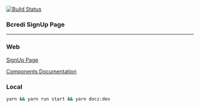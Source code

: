  [![Build Status](https://travis-ci.com/marcuscaum/bcredi-frontend-challenge.svg?token=LZbxSRQg3LxHm6XeABtt&branch=master)](https://travis-ci.com/marcuscaum/bcredi-frontend-challenge)


### Bcredi SignUp Page

---

### Web

[SignUp Page](https://build-uiebsicjjs.now.sh) 

[Components Documentation](https://dist-dlwlaamema.now.sh/)

### Local
```sh
yarn && yarn run start && yarn docz:dev
```
